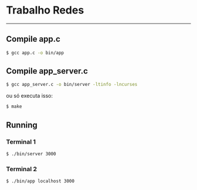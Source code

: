 # Trabalho Redes
----------------
## Compile app.c
```bash
$ gcc app.c -o bin/app
```

## Compile app_server.c
```bash
$ gcc app_server.c -o bin/server -ltinfo -lncurses
```

ou só executa isso:
```bash
$ make
```

## Running
### Terminal 1
```bash
$ ./bin/server 3000
```

### Terminal 2
```bash
$ ./bin/app localhost 3000
```